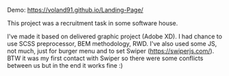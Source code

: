 Demo: https://voland91.github.io/Landing-Page/

This project was a recruitment task in some software house.

I've made it based on delivered graphic project (Adobe XD).
I had chance to use SCSS preprocessor, BEM methodology, RWD.
I've also used some JS, not much, just for burger menu and to set Swiper (https://swiperjs.com/). BTW it was my first contact with Swiper so there were some conflicts between us but in the end it works fine :)
